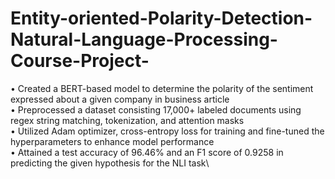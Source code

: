# Entity-oriented-Polarity-Detection-Natural-Language-Processing-Course-Project-
• Created a BERT-based model to determine the polarity of the sentiment expressed about a given company in business article\
• Preprocessed a dataset consisting 17,000+ labeled documents using regex string matching, tokenization, and attention masks\
• Utilized Adam optimizer, cross-entropy loss for training and fine-tuned the hyperparameters to enhance model performance\
• Attained a test accuracy of 96.46% and an F1 score of 0.9258 in predicting the given hypothesis for the NLI task\
